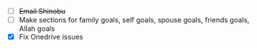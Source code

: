 - [ ] ~~Email Shinobu~~
- [ ] Make sections for family goals, self goals, spouse goals, friends goals, Allah goals
- [x] Fix Onedrive issues